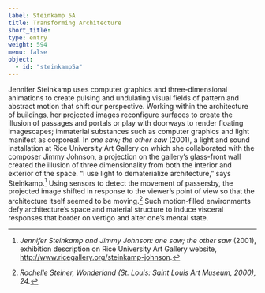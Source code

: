 ```yaml
---
label: Steinkamp 5A
title: Transforming Architecture
short_title:
type: entry
weight: 594
menu: false
object:
  - id: "steinkamp5a"
---
```

Jennifer Steinkamp uses computer graphics and three-dimensional animations to create pulsing and undulating visual fields of pattern and abstract motion that shift our perspective. Working within the architecture of buildings, her projected images reconfigure surfaces to create the illusion of passages and portals or play with doorways to render floating imagescapes; immaterial substances such as computer graphics and light manifest as corporeal. In *one saw; the other saw* (2001), a light and sound installation at Rice University Art Gallery on which she collaborated with the composer Jimmy Johnson, a projection on the gallery’s glass-front wall created the illusion of three dimensionality from both the interior and exterior of the space. “I use light to dematerialize architecture,” says Steinkamp.[^1] Using sensors to detect the movement of passersby, the projected image shifted in response to the viewer’s point of view so that the architecture itself seemed to be moving.[^2] Such motion-filled environments defy architecture’s space and material structure to induce visceral responses that border on vertigo and alter one’s mental state.

[^1]: *Jennifer Steinkamp and Jimmy Johnson:* *one saw; the other saw* (2001), exhibition description on Rice University Art Gallery website, http://www.ricegallery.org/steinkamp-johnson.

[^2]: *Rochelle Steiner, Wonderland (St. Louis: Saint Louis Art Museum, 2000), 24.*
